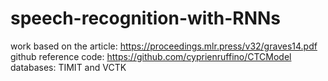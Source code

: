 # speech-recognition-with-RNNs
 work based on the article: https://proceedings.mlr.press/v32/graves14.pdf
 github reference code: https://github.com/cyprienruffino/CTCModel
 databases: TIMIT and VCTK
